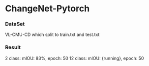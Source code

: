 # ChangeNet-Pytorch

### DataSet
  
  VL-CMU-CD which split to train.txt and test.txt
  
### Result
  
  2 class: mIOU: 83%, epoch: 50
  12 class: mIOU: {running}, epoch: 50
